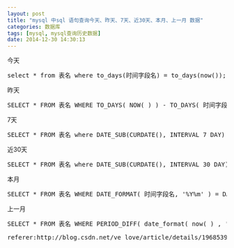 ```yaml
---
layout: post
title: "mysql 中sql 语句查询今天、昨天、7天、近30天、本月、上一月 数据"
categories: 数据库
tags: [mysql, mysql查询历史数据]
date: 2014-12-30 14:30:13
---
```


今天

<pre>
select * from 表名 where to_days(时间字段名) = to_days(now());
</pre>

昨天

<pre>
SELECT * FROM 表名 WHERE TO_DAYS( NOW( ) ) - TO_DAYS( 时间字段名) <= 1
</pre>

7天

<pre>
SELECT * FROM 表名 where DATE_SUB(CURDATE(), INTERVAL 7 DAY) <= date(时间字段名)
</pre>

近30天

<pre>
SELECT * FROM 表名 where DATE_SUB(CURDATE(), INTERVAL 30 DAY) <= date(时间字段名)
</pre>

本月

<pre>
SELECT * FROM 表名 WHERE DATE_FORMAT( 时间字段名, '%Y%m' ) = DATE_FORMAT( CURDATE( ) , '%Y%m' )
</pre>

上一月

<pre>
SELECT * FROM 表名 WHERE PERIOD_DIFF( date_format( now( ) , '%Y%m' ) , date_format( 时间字段名, '%Y%m' ) ) =1 
</pre>


<pre>
referer:http://blog.csdn.net/ve_love/article/details/19685399
</pre>
